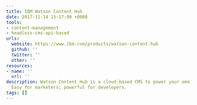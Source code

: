 ```yaml
---
title: IBM Watson Content Hub
date: 2017-11-14 15:17:00 +0000
tools:
- content-management
- headless-cms-api-based
urls:
  website: https://www.ibm.com/products/watson-content-hub
  github: ''
  twitter: ''
  other: ''
resources:
- name: ''
  url: ''
description: Watson Content Hub is a cloud-based CMS to power your omnichannel experiences.
  Easy for marketers; powerful for developers.
tags: []
---
```

